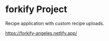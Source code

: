 # forkify Project

Recipe application with custom recipe uploads.

https://forkify-angeles.netlify.app/
